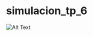 # simulacion_tp_6
![Alt Text](https://memegenerator.net/img/instances/71563392/porque-tan-serio-hijo-.jpg) 
